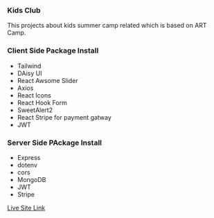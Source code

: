 ### Kids Club
This projects about kids summer camp related which is based on ART Camp.
### Client Side Package Install
- Tailwind 
- DAisy UI
- React Awsome Slider
- Axios
- React Icons
- React Hook Form
- SweetAlert2
- React Stripe for payment gatway
- JWT

### Server Side PAckage Install
- Express
- dotenv
- cors
- MongoDB
- JWT
- Stripe


[Live Site Link](https://kids-club-3e178.web.app/)
